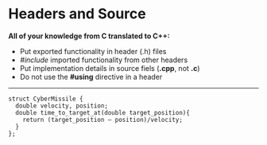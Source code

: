 # Headers and Source

**All of your knowledge from C translated to C++:**

* Put exported functionality in header \(.h\) files
* _\#include_ imported functionality from other headers
* Put implementation details in source fiels \(**.cpp**, not **.c**\)
* Do not use the **\#using** directive in a header

----------------------------------

```
struct CyberMissile { 
  double velocity, position; 
  double time_to_target_at(double target_position){
    return (target_position – position)/velocity;
  }
};

```



